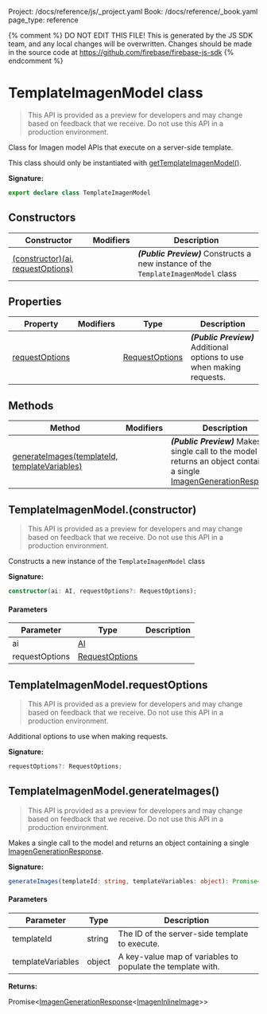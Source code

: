 Project: /docs/reference/js/_project.yaml
Book: /docs/reference/_book.yaml
page_type: reference

{% comment %}
DO NOT EDIT THIS FILE!
This is generated by the JS SDK team, and any local changes will be
overwritten. Changes should be made in the source code at
https://github.com/firebase/firebase-js-sdk
{% endcomment %}

# TemplateImagenModel class
> This API is provided as a preview for developers and may change based on feedback that we receive. Do not use this API in a production environment.
> 

Class for Imagen model APIs that execute on a server-side template.

This class should only be instantiated with [getTemplateImagenModel()](./ai.md#gettemplateimagenmodel_9476bbc)<!-- -->.

<b>Signature:</b>

```typescript
export declare class TemplateImagenModel 
```

## Constructors

|  Constructor | Modifiers | Description |
|  --- | --- | --- |
|  [(constructor)(ai, requestOptions)](./ai.templateimagenmodel.md#templateimagenmodelconstructor) |  | <b><i>(Public Preview)</i></b>  Constructs a new instance of the <code>TemplateImagenModel</code> class |

## Properties

|  Property | Modifiers | Type | Description |
|  --- | --- | --- | --- |
|  [requestOptions](./ai.templateimagenmodel.md#templateimagenmodelrequestoptions) |  | [RequestOptions](./ai.requestoptions.md#requestoptions_interface) | <b><i>(Public Preview)</i></b> Additional options to use when making requests. |

## Methods

|  Method | Modifiers | Description |
|  --- | --- | --- |
|  [generateImages(templateId, templateVariables)](./ai.templateimagenmodel.md#templateimagenmodelgenerateimages) |  | <b><i>(Public Preview)</i></b> Makes a single call to the model and returns an object containing a single [ImagenGenerationResponse](./ai.imagengenerationresponse.md#imagengenerationresponse_interface)<!-- -->. |

## TemplateImagenModel.(constructor)

> This API is provided as a preview for developers and may change based on feedback that we receive. Do not use this API in a production environment.
> 

 Constructs a new instance of the `TemplateImagenModel` class

<b>Signature:</b>

```typescript
constructor(ai: AI, requestOptions?: RequestOptions);
```

#### Parameters

|  Parameter | Type | Description |
|  --- | --- | --- |
|  ai | [AI](./ai.ai.md#ai_interface) |  |
|  requestOptions | [RequestOptions](./ai.requestoptions.md#requestoptions_interface) |  |

## TemplateImagenModel.requestOptions

> This API is provided as a preview for developers and may change based on feedback that we receive. Do not use this API in a production environment.
> 

Additional options to use when making requests.

<b>Signature:</b>

```typescript
requestOptions?: RequestOptions;
```

## TemplateImagenModel.generateImages()

> This API is provided as a preview for developers and may change based on feedback that we receive. Do not use this API in a production environment.
> 

Makes a single call to the model and returns an object containing a single [ImagenGenerationResponse](./ai.imagengenerationresponse.md#imagengenerationresponse_interface)<!-- -->.

<b>Signature:</b>

```typescript
generateImages(templateId: string, templateVariables: object): Promise<ImagenGenerationResponse<ImagenInlineImage>>;
```

#### Parameters

|  Parameter | Type | Description |
|  --- | --- | --- |
|  templateId | string | The ID of the server-side template to execute. |
|  templateVariables | object | A key-value map of variables to populate the template with. |

<b>Returns:</b>

Promise&lt;[ImagenGenerationResponse](./ai.imagengenerationresponse.md#imagengenerationresponse_interface)<!-- -->&lt;[ImagenInlineImage](./ai.imageninlineimage.md#imageninlineimage_interface)<!-- -->&gt;&gt;

